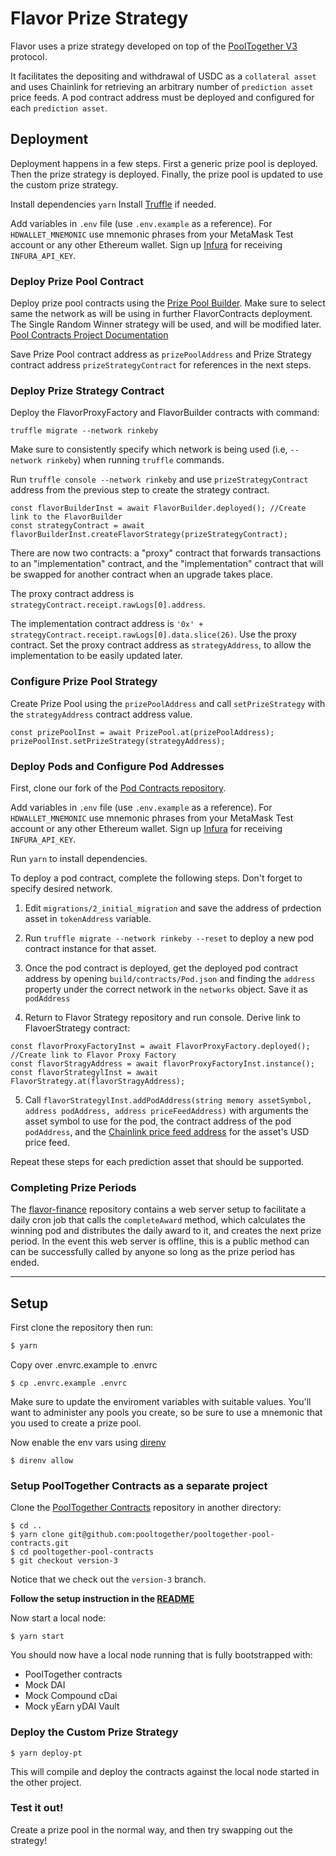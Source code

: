 # Flavor Prize Strategy

Flavor uses a prize strategy developed on top of the [PoolTogether V3](https://www.pooltogether.com/) protocol.

It facilitates the depositing and withdrawal of USDC as a `collateral asset` and uses Chainlink for retrieving an arbitrary number of `prediction asset` price feeds. A pod contract address must be deployed and configured for each `prediction asset`.

## Deployment

Deployment happens in a few steps. First a generic prize pool is deployed. Then the prize strategy is deployed. Finally, the prize pool is updated to use the custom prize strategy.

Install dependencies `yarn`
Install [Truffle](https://www.trufflesuite.com/docs/truffle/getting-started/installation) if needed.

Add variables in `.env` file (use `.env.example` as a reference). For `HDWALLET_MNEMONIC` use mnemonic phrases from your MetaMask Test account or any other Ethereum wallet.
Sign up [Infura](https://infura.io/) for receiving `INFURA_API_KEY`.

### Deploy Prize Pool Contract

Deploy prize pool contracts using the [Prize Pool Builder](https://builder.pooltogether.com/). Make sure to select same the network as will be using in further FlavorContracts deployment. The Single Random Winner strategy will be used, and will be modified later.
[Pool Contracts Project Documentation](https://github.com/pooltogether/pooltogether-pool-contracts/tree/version-3)

Save Prize Pool contract address as `prizePoolAddress` and Prize Strategy contract address `prizeStrategyContract` for references in the next steps.

### Deploy Prize Strategy Contract

Deploy the FlavorProxyFactory and FlavorBuilder contracts with command:

```
truffle migrate --network rinkeby
```

Make sure to consistently specify which network is being used (i.e, `--network rinkeby`) when running `truffle` commands.

Run `truffle console --network rinkeby` and use `prizeStrategyContract` address from the previous step to create the strategy contract.

```
const flavorBuilderInst = await FlavorBuilder.deployed(); //Create link to the FlavorBuilder
const strategyContract = await flavorBuilderInst.createFlavorStrategy(prizeStrategyContract);
```

There are now two contracts: a "proxy" contract that forwards transactions to an "implementation" contract, and the "implementation" contract that will be swapped for another contract when an upgrade takes place.

The proxy contract address is `strategyContract.receipt.rawLogs[0].address`.

The implementation contract address is `'0x' + strategyContract.receipt.rawLogs[0].data.slice(26)`. Use the proxy contract. Set the proxy contract address as `strategyAddress`, to allow the implementation to be easily updated later.

### Configure Prize Pool Strategy

Create Prize Pool using the `prizePoolAddress` and call `setPrizeStrategy` with the `strategyAddress` contract address value.

```
const prizePoolInst = await PrizePool.at(prizePoolAddress);
prizePoolInst.setPrizeStrategy(strategyAddress);
```

### Deploy Pods and Configure Pod Addresses

First, clone our fork of the [Pod Contracts repository](https://github.com/flavor-finance/pooltogether-pod-contracts).

Add variables in `.env` file (use `.env.example` as a reference). For `HDWALLET_MNEMONIC` use mnemonic phrases from your MetaMask Test account or any other Ethereum wallet.
Sign up [Infura](https://infura.io/) for receiving `INFURA_API_KEY`.

Run `yarn` to install dependencies.

To deploy a pod contract, complete the following steps. Don't forget to specify desired network.

1. Edit `migrations/2_initial_migration` and save the address of prdection asset in `tokenAddress` variable.

2. Run `truffle migrate --network rinkeby --reset` to deploy a new pod contract instance for that asset.

3. Once the pod contract is deployed, get the deployed pod contract address by opening `build/contracts/Pod.json` and finding the `address` property under the correct network in the `networks` object. Save it as `podAddress`

4. Return to Flavor Strategy repository and run console. Derive link to FlavoerStrategy contract:

```
const flavorProxyFactoryInst = await FlavorProxyFactory.deployed(); //Create link to Flavor Proxy Factory
const flavorStragyAddress = await flavorProxyFactoryInst.instance();
const flavorStrategylInst = await FlavorStrategy.at(flavorStragyAddress);
```

5. Call `flavorStrategylInst.addPodAddress(string memory assetSymbol, address podAddress, address priceFeedAddress)` with arguments the asset symbol to use for the pod, the contract address of the pod `podAddress`, and the [Chainlink price feed address](https://docs.chain.link/docs/reference-contracts) for the asset's USD price feed.

Repeat these steps for each prediction asset that should be supported.

### Completing Prize Periods

The [flavor-finance](https://github.com/flavor-finance/flavor-finance) repository contains a web server setup to facilitate a daily cron job that calls the `completeAward` method, which calculates the winning pod and distributes the daily award to it, and creates the next prize period. In the event this web server is offline, this is a public method can can be successfully called by anyone so long as the prize period has ended.

---

## Setup

First clone the repository then run:

```bash
$ yarn
```

Copy over .envrc.example to .envrc

```
$ cp .envrc.example .envrc
```

Make sure to update the enviroment variables with suitable values. You'll want to administer any pools you create, so be sure to use a mnemonic that you used to create a prize pool.

Now enable the env vars using [direnv](https://direnv.net/docs/installation.html)

```
$ direnv allow
```

### Setup PoolTogether Contracts as a separate project

Clone the [PoolTogether Contracts](https://github.com/pooltogether/pooltogether-pool-contracts/tree/version-3) repository in another directory:

```
$ cd ..
$ yarn clone git@github.com:pooltogether/pooltogether-pool-contracts.git
$ cd pooltogether-pool-contracts
$ git checkout version-3
```

Notice that we check out the `version-3` branch.

**Follow the setup instruction in the [README](https://github.com/pooltogether/pooltogether-pool-contracts/tree/version-3)**

Now start a local node:

```
$ yarn start
```

You should now have a local node running that is fully bootstrapped with:

- PoolTogether contracts
- Mock DAI
- Mock Compound cDai
- Mock yEarn yDAI Vault

### Deploy the Custom Prize Strategy

```
$ yarn deploy-pt
```

This will compile and deploy the contracts against the local node started in the other project.

### Test it out!

Create a prize pool in the normal way, and then try swapping out the strategy!

